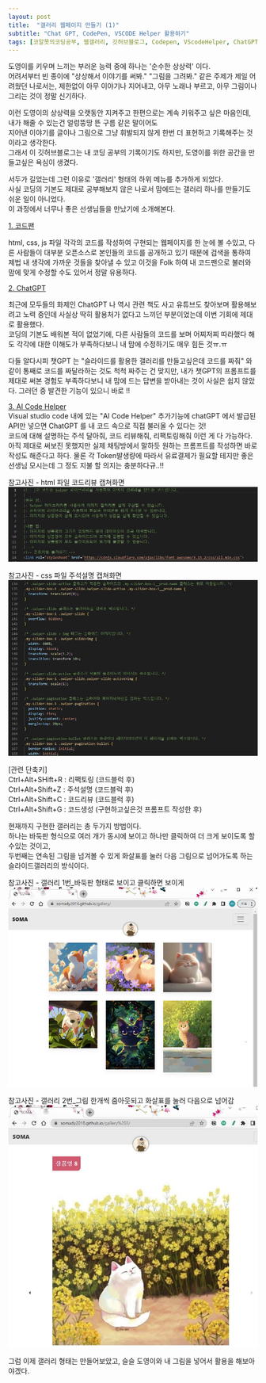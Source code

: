 ```yaml
---
layout: post
title:  "갤러리 웹페이지 만들기 (1)"
subtitle: "Chat GPT, CodePen, VSCODE Helper 활용하기"
tags: [코알못의코딩공부, 웹갤러리, 깃허브블로그, Codepen, VScodeHelper, ChatGPT]
---
```


도영이를 키우며 느끼는 부러운 능력 중에 하나는 '순수한 상상력' 이다.   
어려서부터 빈 종이에 "상상해서 이야기를 써봐." "그림을 그려봐." 같은 주제가 제일 어려웠던 나로서는, 
제한없이 아무 이야기나 지어내고, 아무 노래나 부르고, 아무 그림이나 그리는 것이 정말 신기하다.   

이런 도영이의 상상력을 오랫동안 지켜주고 한편으로는 계속 키워주고 싶은 마음인데, 
내가 해줄 수 있는건 얼렁뚱땅 뜬 구름 같은 말이어도<br> 
지어낸 이야기를 글이나 그림으로 그냥 휘발되지 않게 한번 더 표현하고 기록해주는 것이라고 생각한다. <br> 
그래서 이 깃허브블로그는 내 코딩 공부의 기록이기도 하지만, 도영이를 위한 공간을 만들고싶은 욕심이 생겼다. 

서두가 길었는데 그런 이유로 '갤러리' 형태의 하위 메뉴를 추가하게 되었다.<br> 
사실 코딩의 기본도 제대로 공부해보지 않은 나로서 맘에드는 갤러리 하나를 만들기도 쉬운 일이 아니었다. <br>
이 과정에서 너무나 좋은 선생님들을 만났기에 소개해본다. <br>

[1. 코드팬](https://codepen.io/trending)

html, css, js 파일 각각의 코드를 작성하여 구현되는 웹페이지를 한 눈에 볼 수있고, 
다른 사람들이 대부분 오픈소스로 본인들의 코드를 공개하고 있기 때문에
검색을 통하여 제법 내 생각에 가까운 것들을 찾아낼 수 있고 
이것을 Folk 하여 내 코드팬으로 불러와 맘에 맞게 수정할 수도 있어서 정말 유용하다. 


[2. ChatGPT](https://chat.openai.com/)

최근에 모두들의 화제인 ChatGPT 
나 역시 관련 책도 사고 유튜브도 찾아보며 활용해보려고 노력 중인데 사실상 딱히 활용처가 없다고 느끼던 부분이었는데 이번 기회에 제대로 활용했다.  
코딩의 기본도 배워본 적이 없었기에, 다른 사람들의 코드를 보며 어찌저찌 따라했다 해도 각각에 대한 이해도가 부족하다보니 내 맘에 수정하기도 매우 힘든 것ㅠ.ㅠ 

다들 알다시피 챗GPT 는 
"슬라이드를 활용한 갤러리를 만들고싶은데 코드를 짜줘" 와 같이 통째로 코드를 짜달라하는 것도 척척 짜주는 건 맞지만, 
내가 챗GPT의 프롬프트를 제대로 써본 경험도 부족하다보니 내 맘에 드는 답변을 받아내는 것이 사실은 쉽지 않았다. 
그러던 중 발견한 기능이 있으니 바로 !!  

[3. AI Code Helper](https://aicodehelper.dev/)  
Visual studio code 내에 있는 "AI Code Helper" 추가기능에 chatGPT 에서 발급된 API만 넣으면 ChatGPT 를 내 코드 속으로 직접 불러올 수 있다는 것!  
코드에 대해 설명하는 주석 달아줘, 코드 리뷰해줘, 리팩토링해줘 이런 게 다 가능하다.    
아직 제대로 써보진 못했지만 실제 채팅방에서 말하듯 원하는 프롬프트를 작성하면 바로 작성도 해준다고 하다. 
물론 각 Token발생량에 따라서 유료결제가 필요할 테지만 좋은 선생님 모시는데 그 정도 지불 할 의지는 충분하다규..!!


참고사진 -  html 파일 코드리뷰 캡쳐화면
![html 파일 캡쳐](\assets\img\230414_helper_capture_1.JPG)

참고사진 -  css 파일 주석설명 캡쳐화면
![css 파일 캡쳐](\assets\img\230414_helper_capture_2.JPG)

[관련 단축키]<br>
Ctrl+Alt+SHift+R : 리팩토링 (코드블럭 후)  
Ctrl+Alt+Shift+Z : 주석설명 (코드블럭 후)  
Ctrl+Alt+Shift+C : 코드리뷰 (코드블럭 후)  
Ctrl+Alt+Shift+G : 코드생성 (구현하고싶은것 프롬프트 작성한 후)  


현재까지 구현한 갤러리는 총 두가지 방법이다. <br>
하나는 바둑판 형식으로 여러 개가 동시에 보이고 하나만 클릭하여 더 크게 보이도록 할 수있는 것이고, <br>
두번째는 연속된 그림을 넘겨볼 수 있게 화살표를 눌러 다음 그림으로 넘어가도록 하는 슬라이드갤러리의 방식이다. <br>

참고사진 - 갤러리 1번_바둑판 형태로 보이고 클릭하면 보이게
![갤러리1](\assets\img\230414_screenshot_3.JPG)  

참고사진 - 갤러리 2번_그림 한개씩 줌아웃되고 화살표를 눌러 다음으로 넘어감
![갤러리2](\assets\img\230414_screenshot_4.JPG) <br>


그럼 이제 갤러리 형태는 만들어보았고, 슬슬 도영이와 내 그림을 넣어서 활용을 해보아야겠다.  

